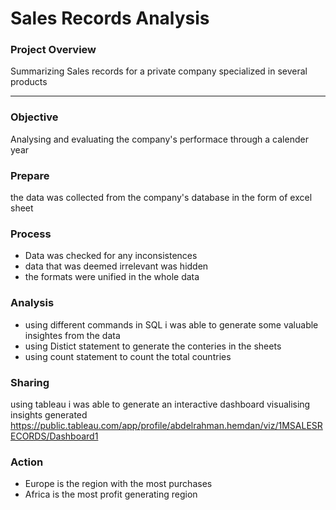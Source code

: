 # Sales Records Analysis 

### Project Overview 

Summarizing Sales records for a private company specialized in several products 

---

### Objective 

Analysing and evaluating the company's performace through a calender year

### Prepare 

the data was collected from the company's database in the form of excel sheet

### Process

- Data was checked for any inconsistences
- data that was deemed irrelevant was hidden
- the formats were unified in the whole data

### Analysis 

- using different commands in SQL i was able to generate some valuable insightes from the data
- using Distict statement to generate the conteries in the sheets
- using count statement to count the total countries

### Sharing 

using tableau i was able to generate an interactive dashboard visualising insights generated
https://public.tableau.com/app/profile/abdelrahman.hemdan/viz/1MSALESRECORDS/Dashboard1

### Action 

- Europe is the region with the most purchases
- Africa is the most profit generating region


